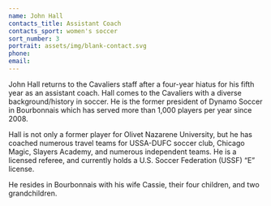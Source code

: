 ```yaml
---
name: John Hall
contacts_title: Assistant Coach
contacts_sport: women's soccer
sort_number: 3
portrait: assets/img/blank-contact.svg
phone:
email:
---
```

John Hall returns to the Cavaliers staff after a four-year hiatus for his fifth year as an assistant coach. Hall comes to the Cavaliers with a diverse background/history in soccer. He is the former president of Dynamo Soccer in Bourbonnais which has served more than 1,000 players per year since 2008.

Hall is not only a former player for Olivet Nazarene University, but he has coached numerous travel teams for USSA-DUFC soccer club, Chicago Magic, Slayers Academy, and numerous independent teams. He is a licensed referee, and currently holds a U.S. Soccer Federation (USSF) “E” license.

He resides in Bourbonnais with his wife Cassie, their four children, and two grandchildren.
